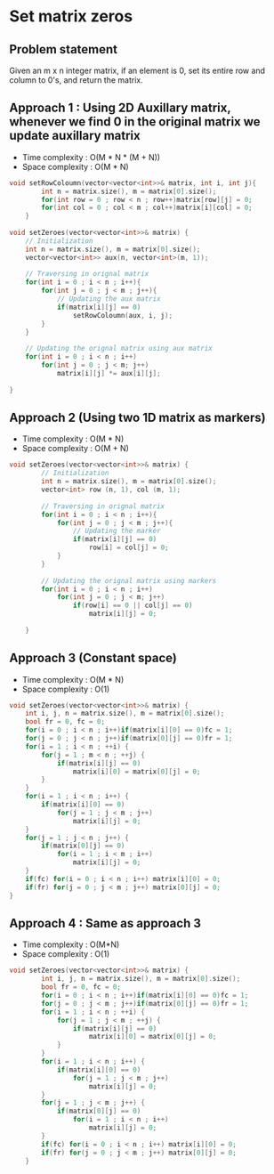 # Set matrix zeros

## Problem statement

Given an m x n integer matrix, if an element is 0, set its entire row and column to 0's, and return the matrix.

## Approach 1 : Using 2D Auxillary matrix, whenever we find 0 in the original matrix we update auxillary matrix

- Time complexity : O(M \* N \* (M + N))  
- Space complexity : O(M \* N)

```cpp
void setRowColoumn(vector<vector<int>>& matrix, int i, int j){
        int n = matrix.size(), m = matrix[0].size();
        for(int row = 0 ; row < n ; row++)matrix[row][j] = 0;
        for(int col = 0 ; col < m ; col++)matrix[i][col] = 0;
    }
    
void setZeroes(vector<vector<int>>& matrix) {
    // Initialization
    int n = matrix.size(), m = matrix[0].size();
    vector<vector<int>> aux(n, vector<int>(m, 1));
    
    // Traversing in orignal matrix
    for(int i = 0 ; i < n ; i++){
        for(int j = 0 ; j < m ; j++){
            // Updating the aux matrix
            if(matrix[i][j] == 0)
                setRowColoumn(aux, i, j);
        }
    }
    
    // Updating the orignal matrix using aux matrix
    for(int i = 0 ; i < n ; i++) 
        for(int j = 0 ; j < m; j++) 
            matrix[i][j] *= aux[i][j];
        
}
```

## Approach 2 (Using two 1D matrix as markers) 

- Time complexity : O(M \* N)  
- Space complexity : O(M + N)

```cpp
void setZeroes(vector<vector<int>>& matrix) {
        // Initialization
        int n = matrix.size(), m = matrix[0].size();
        vector<int> row (n, 1), col (m, 1);
        
        // Traversing in orignal matrix
        for(int i = 0 ; i < n ; i++){
            for(int j = 0 ; j < m ; j++){
                // Updating the marker
                if(matrix[i][j] == 0)
                    row[i] = col[j] = 0;
            }
        }
        
        // Updating the orignal matrix using markers
        for(int i = 0 ; i < n ; i++) 
            for(int j = 0 ; j < m; j++) 
                if(row[i] == 0 || col[j] == 0)
                    matrix[i][j] = 0;
            
    }
```

## Approach 3 (Constant space)

- Time complexity : O(M \* N)  
- Space complexity : O(1)

```cpp
void setZeroes(vector<vector<int>>& matrix) {
    int i, j, n = matrix.size(), m = matrix[0].size();
    bool fr = 0, fc = 0;
    for(i = 0 ; i < n ; i++)if(matrix[i][0] == 0)fc = 1;
    for(j = 0 ; j < n ; j++)if(matrix[0][j] == 0)fr = 1;
    for(i = 1 ; i < n ; ++i) {
        for(j = 1 ; m < n ; ++j) {
            if(matrix[i][j] == 0)
                matrix[i][0] = matrix[0][j] = 0;
        }
    }
    for(i = 1 ; i < n ; i++) {
        if(matrix[i][0] == 0)
            for(j = 1 ; j < m ; j++)
                matrix[i][j] = 0;
    }
    for(j = 1 ; j < n ; j++) {
        if(matrix[0][j] == 0)
            for(i = 1 ; i < m ; i++)
                matrix[i][j] = 0;
    }
    if(fc) for(i = 0 ; i < n ; i++) matrix[i][0] = 0;
    if(fr) for(j = 0 ; j < m ; j++) matrix[0][j] = 0;
}
```


## Approach 4 : Same as approach 3

- Time complexity : O(M\*N)  
- Space complexity : O(1)

```cpp
void setZeroes(vector<vector<int>>& matrix) {
        int i, j, n = matrix.size(), m = matrix[0].size();
        bool fr = 0, fc = 0;
        for(i = 0 ; i < n ; i++)if(matrix[i][0] == 0)fc = 1;
        for(j = 0 ; j < m ; j++)if(matrix[0][j] == 0)fr = 1;
        for(i = 1 ; i < n ; ++i) {
            for(j = 1 ; j < m ; ++j) {
                if(matrix[i][j] == 0)
                    matrix[i][0] = matrix[0][j] = 0;
            }
        }
        for(i = 1 ; i < n ; i++) {
            if(matrix[i][0] == 0)
                for(j = 1 ; j < m ; j++)
                    matrix[i][j] = 0;
        }
        for(j = 1 ; j < m ; j++) {
            if(matrix[0][j] == 0)
                for(i = 1 ; i < n ; i++)
                    matrix[i][j] = 0;
        }
        if(fc) for(i = 0 ; i < n ; i++) matrix[i][0] = 0;
        if(fr) for(j = 0 ; j < m ; j++) matrix[0][j] = 0;
    }
```
